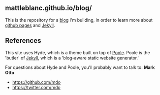 ## mattleblanc.github.io/blog/

This is the repository for a [blog](mattleblanc.github.io/blog/) I'm building, in order to learn more about [github pages](https://pages.github.com/) and [Jekyll](http://jekyllrb.com).

## References

This site uses Hyde, which is a theme built on top of [Poole](https://github.com/poole/poole). Poole is the 'butler' of [Jekyll](http://jekyllrb.com), which is a 'blog-aware static website generator.'

For questions about Hyde and Poole, you'll probably want to talk to: **Mark Otto**
- <https://github.com/mdo>
- <https://twitter.com/mdo>

